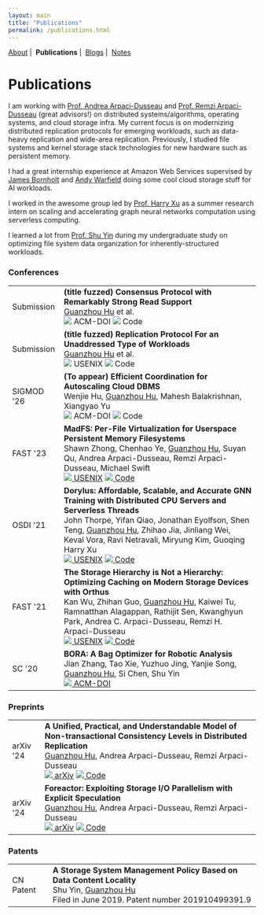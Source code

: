 ```yaml
---
layout: main
title: "Publications"
permalink: /publications.html
---
```


<p class="navigation-bar">
  <a href="/index.html">About</a>&nbsp;|&nbsp;
  <b>Publications</b>&nbsp;|&nbsp;
  <a href="/blogs.html">Blogs</a>&nbsp;|&nbsp;
  <a href="/notes.html">Notes</a>
</p>

# Publications

I am working with [Prof. Andrea Arpaci-Dusseau](http://pages.cs.wisc.edu/~dusseau/) and [Prof. Remzi Arpaci-Dusseau](http://pages.cs.wisc.edu/~remzi/) (great advisors!) on distributed systems/algorithms, operating systems, and cloud storage infra. My current focus is on modernizing distributed replication protocols for emerging workloads, such as data-heavy replication and wide-area replication. Previously, I studied file systems and kernel storage stack technologies for new hardware such as persistent memory.

I had a great internship experience at Amazon Web Services supervised by [James Bornholt](https://jamesbornholt.com/) and [Andy Warfield](https://www.cs.ubc.ca/~andy/) doing some cool cloud storage stuff for AI workloads.

I worked in the awesome group led by [Prof. Harry Xu](http://web.cs.ucla.edu/~harryxu/) as a summer research intern on scaling and accelerating graph neural networks computation using serverless computing.

I learned a lot from [Prof. Shu Yin](https://sist.shanghaitech.edu.cn/yinshu_en/main.htm) during my undergraduate study on optimizing file system data organization for inherently-structured workloads.

### Conferences

<table class="pub-list">
  <tr>
    <td class="conf-year">Submission</td>
    <td>
        <b>(title fuzzed) Consensus Protocol with Remarkably Strong Read Support</b><br/>
        <u>Guanzhou Hu</u> et al.<br/>
        <a class="btn-acmdoi"><img class="pub-btn" src="/assets/img/acmdoi-button.svg" /> ACM-DOI</a>
        <a class="btn-github"><img class="pub-btn-small" src="/assets/img/github-button.svg" /> Code</a>
    </td>
  </tr>
  <tr>
    <td class="conf-year">Submission</td>
    <td>
        <b>(title fuzzed) Replication Protocol For an Unaddressed Type of Workloads</b><br/>
        <u>Guanzhou Hu</u> et al.<br/>
        <a class="btn-usenix"><img class="pub-btn" src="/assets/img/usenix-button.svg" /> USENIX</a>
        <a class="btn-github"><img class="pub-btn-small" src="/assets/img/github-button.svg" /> Code</a>
    </td>
  </tr>
  <tr>
    <td class="conf-year">SIGMOD '26</td>
    <td>
        <b>(To appear) Efficient Coordination for Autoscaling Cloud DBMS</b><br/>
        Wenjie Hu, <u>Guanzhou Hu</u>, Mahesh Balakrishnan, Xiangyao Yu<br/>
        <a class="btn-acmdoi"><img class="pub-btn" src="/assets/img/acmdoi-button.svg" /> ACM-DOI</a>
        <a class="btn-github"><img class="pub-btn-small" src="/assets/img/github-button.svg" /> Code</a>
    </td>
  </tr>
  <tr>
    <td class="conf-year">FAST '23</td>
    <td>
        <b>MadFS: Per-File Virtualization for Userspace Persistent Memory Filesystems</b><br/>
        Shawn Zhong, Chenhao Ye, <u>Guanzhou Hu</u>, Suyan Qu, Andrea Arpaci-Dusseau, Remzi Arpaci-Dusseau, Michael Swift<br/>
        <a class="btn-usenix" href="https://www.usenix.org/conference/fast23/presentation/zhong" target="_blank"><img class="pub-btn" src="/assets/img/usenix-button.svg" /> USENIX</a>
        <a class="btn-github" href="https://github.com/WiscADSL/MadFS" target="_blank"><img class="pub-btn-small" src="/assets/img/github-button.svg" /> Code</a>
    </td>
  </tr>
  <tr>
    <td class="conf-year">OSDI '21</td>
    <td>
        <b>Dorylus: Affordable, Scalable, and Accurate GNN Training with Distributed CPU Servers and Serverless Threads</b><br/>
        John Thorpe, Yifan Qiao, Jonathan Eyolfson, Shen Teng, <u>Guanzhou Hu</u>, Zhihao Jia, Jinliang Wei, Keval Vora, Ravi Netravali, Miryung Kim, Guoqing Harry Xu<br/>
        <a class="btn-usenix" href="https://www.usenix.org/conference/osdi21/presentation/thorpe" target="_blank"><img class="pub-btn" src="/assets/img/usenix-button.svg" /> USENIX</a>
        <a class="btn-github" href="https://github.com/uclasystem/dorylus" target="_blank"><img class="pub-btn-small" src="/assets/img/github-button.svg" /> Code</a>
    </td>
  </tr>
  <tr>
    <td class="conf-year">FAST '21</td>
    <td>
        <b>The Storage Hierarchy is Not a Hierarchy: Optimizing Caching on Modern Storage Devices with Orthus</b><br/>
        Kan Wu, Zhihan Guo, <u>Guanzhou Hu</u>, Kaiwei Tu, Ramnatthan Alagappan, Rathijit Sen, Kwanghyun Park, Andrea C. Arpaci-Dusseau, Remzi H. Arpaci-Dusseau<br/>
        <a class="btn-usenix" href="https://www.usenix.org/conference/fast21/presentation/wu-kan" target="_blank"><img class="pub-btn" src="/assets/img/usenix-button.svg" /> USENIX</a>
        <a class="btn-github" href="https://github.com/josehu07/nhc-demo" target="_blank"><img class="pub-btn-small" src="/assets/img/github-button.svg" /> Code</a>
    </td>
  </tr>
  <tr>
    <td class="conf-year">SC '20</td>
    <td>
        <b>BORA: A Bag Optimizer for Robotic Analysis</b><br/>
        Jian Zhang, Tao Xie, Yuzhuo Jing, Yanjie Song, <u>Guanzhou Hu</u>, Si Chen, Shu Yin<br/>
        <a class="btn-acmdoi" href="https://dl.acm.org/doi/abs/10.5555/3433701.3433716" target="_blank"><img class="pub-btn" src="/assets/img/acmdoi-button.svg" /> ACM-DOI</a>
    </td>
  </tr>
</table>

### Preprints

<table class="pub-list">
  <tr>
    <td class="conf-year">arXiv '24</td>
    <td>
        <b>A Unified, Practical, and Understandable Model of Non-transactional Consistency Levels in Distributed Replication</b><br/>
        <u>Guanzhou Hu</u>, Andrea Arpaci-Dusseau, Remzi Arpaci-Dusseau<br/>
        <a class="btn-arxiv" href="https://arxiv.org/abs/2409.01576" target="_blank"><img class="pub-btn" src="/assets/img/arxiv-button.svg" /> arXiv</a>
        <a class="btn-github" href="https://github.com/josehu07/jepsen.demo" target="_blank"><img class="pub-btn-small" src="/assets/img/github-button.svg" /> Code</a>
    </td>
  </tr>
  <tr>
    <td class="conf-year">arXiv '24</td>
    <td>
        <b>Foreactor: Exploiting Storage I/O Parallelism with Explicit Speculation</b><br/>
        <u>Guanzhou Hu</u>, Andrea Arpaci-Dusseau, Remzi Arpaci-Dusseau<br/>
        <a class="btn-arxiv" href="https://arxiv.org/abs/2409.01580" target="_blank"><img class="pub-btn" src="/assets/img/arxiv-button.svg" /> arXiv</a>
        <a class="btn-github" href="https://github.com/josehu07/foreactor" target="_blank"><img class="pub-btn-small" src="/assets/img/github-button.svg" /> Code</a>
    </td>
  </tr>
</table>

### Patents

<table class="pub-list">
  <tr>
    <td class="conf-year">CN Patent</td>
    <td>
        <b>A Storage System Management Policy Based on Data Content Locality</b><br/>
        Shu Yin, <u>Guanzhou Hu</u><br/>
        Filed in June 2019. Patent number 201910499391.9
    </td>
  </tr>
</table>
